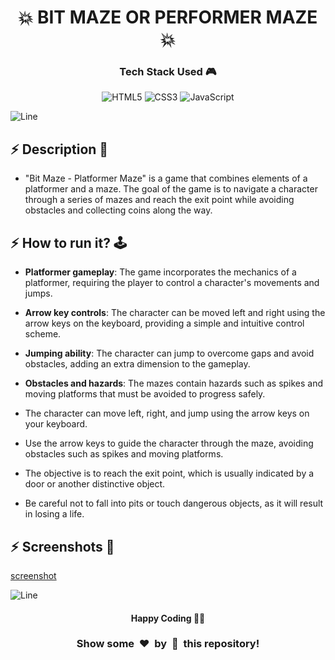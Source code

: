 <h1 align='center'><b>💥 BIT MAZE OR PERFORMER MAZE 💥</b></h1>

<h3 align='center'>Tech Stack Used 🎮</h3>

<div align='center'>

  ![HTML5](https://img.shields.io/badge/html5-%23E34F26.svg?style=for-the-badge&logo=html5&logoColor=white)
  ![CSS3](https://img.shields.io/badge/css3-%231572B6.svg?style=for-the-badge&logo=css3&logoColor=white)
  ![JavaScript](https://img.shields.io/badge/javascript-%23323330.svg?style=for-the-badge&logo=javascript&logoColor=%23F7DF1E)
</div>


![Line](https://github.com/Avdhesh-Varshney/WebMasterLog/assets/114330097/4b78510f-a941-45f8-a9d5-80ed0705e847)

<!-- -------------------------------------------------------------------------------------------------------------- -->

## :zap: Description 📃

- "Bit Maze - Platformer Maze" is a game that combines elements of a platformer and a maze. The goal of the game is to navigate a character through a series of mazes and reach the exit point while avoiding obstacles and collecting coins along the way.


## :zap: How to run it? 🕹️

- **Platformer gameplay**: The game incorporates the mechanics of a platformer, requiring the player to control a character's movements and jumps.
- **Arrow key controls**: The character can be moved left and right using the arrow keys on the keyboard, providing a simple and intuitive control scheme.
- **Jumping ability**: The character can jump to overcome gaps and avoid obstacles, adding an extra dimension to the gameplay.
- **Obstacles and hazards**: The mazes contain hazards such as spikes and moving platforms that must be avoided to progress safely.

- The character can move left, right, and jump using the arrow keys on your keyboard.
- Use the arrow keys to guide the character through the maze, avoiding obstacles such as spikes and moving platforms.
- The objective is to reach the exit point, which is usually indicated by a door or another distinctive object.
- Be careful not to fall into pits or touch dangerous objects, as it will result in losing a life.


## :zap: Screenshots 📸

[screenshot](./screenshot.png)

![Line](https://github.com/Avdhesh-Varshney/WebMasterLog/assets/114330097/4b78510f-a941-45f8-a9d5-80ed0705e847)

<!-- -------------------------------------------------------------------------------------------------------------- -->

<h4 align='center'>Happy Coding 🧑‍💻</h4>

<h3 align="center">Show some &nbsp;❤️&nbsp; by &nbsp;🌟&nbsp; this repository!</h3>
